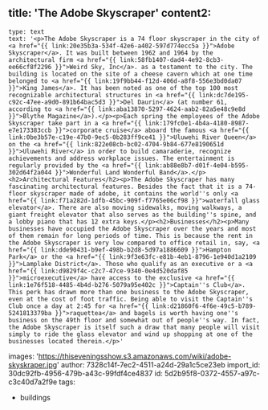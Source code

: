 title: 'The Adobe Skyscraper'
content2:
  -
    type: text
    text: '<p>The Adobe Skyscraper is a 74 floor skyscraper in the city of <a href="{{ link:20e35b3a-534f-42e6-a402-597d774ecc5a }}">Adobe Skyscraper</a>. It was built between 1962 and 1964 by the architectural firm <a href="{{ link:58fb1407-dad4-4e92-8cb3-ee66cf8f2296 }}">Weird Sky, Inc</a>. as a testament to the city. The building is located on the site of a cheese cavern which at one time belonged to <a href="{{ link:19f9bb44-f12d-406d-a8f8-556e3bd0da07 }}">King James</a>. It has been noted as one of the top 100 most recognizable architectural structures in <a href="{{ link:dc7de195-c92c-47ee-a9d0-891b64bac5d3 }}">Del Daurin</a> (at number 61, according to <a href="{{ link:aba13870-5297-4624-aab2-82a5e48c9e8d }}">Blythe Magazine</a>).</p><p>Each spring the employees of the Adobe Skyscraper take part in a <a href="{{ link:179fc0e1-4b4a-4180-8987-e7e173383ccb }}">corporate cruise</a> aboard the famous <a href="{{ link:0be3b57e-c19e-47b0-9ec5-0b283ff9ce41 }}">Uluwehi River Queen</a> on the <a href="{{ link:822e08cb-bc02-4704-9b84-677e8190651d }}">Uluwehi River</a> in order to build camaraderie, recognize achievements and address workplace issues. The entertainment is regularly provided by the <a href="{{ link:ab88e8b7-d01f-4e04-b595-302d64f2a044 }}">Wonderful Land Wonderful Band</a>.</p><h2>Architectural Features</h2><p>The Adobe Skyscraper has many fascinating architectural features. Besides the fact that it is a 74-floor skyscraper made of adobe, it contains the world''s only <a href="{{ link:f71a282d-1dfb-45bc-909f-f7765e06cf98 }}">waterfall glass elevator</a>. There are also moving sidewalks, moving walkways, a giant freight elevator that also serves as the building''s spine, and a lobby piano that has 12 extra keys.</p><h2>Businesses</h2><p>Many businesses have occupied the Adobe Skyscraper over the years and most of them remain for long periods of time. This is because the rent in the Adobe Skyscraper is very low compared to office retail in, say, <a href="{{ link:dde90431-b9ef-498b-b2d8-5d97a1886609 }}">Hampton Park</a> or the <a href="{{ link:9f3e63fc-e81b-4eb1-8796-1e940d1a2109 }}">Lamplake District</a>. Those who qualify as an executive or a <a href="{{ link:d9829f4c-c2c7-47ce-9340-0e4d520daf85 }}">microexecutive</a> have access to the exclusive <a href="{{ link:1e76f518-4485-4b4d-b276-5079a95e402c }}">Captain''s Club</a>. This perk has drawn more than one business to the Adobe Skyscraper, even at the cost of foot traffic. Being able to visit the Captain''s Club once a day at 2:45 for <a href="{{ link:d21860f6-4f6e-49c5-b789-5241813379ba }}">raquettea</a> and bagels is worth having one''s business on the 49th floor and somewhat out of people''s way. In fact, the Adobe Skyscraper is itself such a draw that many people will visit simply to ride the glass elevator and wind up shopping at one of the businesses located therein.</p>'
images: 'https://thiseveningsshow.s3.amazonaws.com/wiki/adobe-skyskraper.jpg'
author: 7328c14f-7ec2-4511-a24d-29a1c5ce23eb
import_id: 30dc92fb-4956-479b-a43c-99fdf4ce4837
id: 5d2b95f8-0372-4557-a97c-c3c40d7a2f9e
tags:
  - buildings
